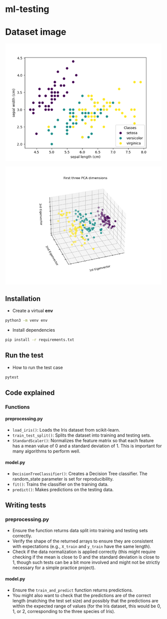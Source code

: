 # ml-testing

# Dataset image
![Image1](./docu/Image1.png)

![Image2](./docu/image2.png)

## Installation

- Create a virtual **env**

```bash
python3 -m venv env
```

- Install dependencies

```bash
pip install -r requirements.txt
```

## Run the test

- How to run the test case

```bash
pytest
```

## Code explained

### Functions

#### preprocessing.py

- `load_iris()`: Loads the Iris dataset from scikit-learn.
- `train_test_split()`: Splits the dataset into training and testing sets.
- `StandardScaler()`: Normalizes the feature matrix so that each feature has a mean value of 0 and a standard deviation of 1.
  This is important for many algorithms to perform well.

#### model.py

- `DecisionTreeClassifier()`: Creates a Decision Tree classifier. The random_state parameter is set for reproducibility.
- `fit()`: Trains the classifier on the training data.
- `predict()`: Makes predictions on the testing data.

## Writing tests

### preprocessing.py

- Ensure the function returns data split into training and testing sets correctly.
- Verify the shape of the returned arrays to ensure they are consistent with expectations (e.g., `X_train` and `y_train` have the same length).
- Check if the data normalization is applied correctly (this might require checking if the mean is close to 0 and the standard deviation is close to 1, though such tests can be a bit more involved and might not be strictly necessary for a simple practice project).

#### model.py

- Ensure the `train_and_predict` function returns predictions.
- You might also want to check that the predictions are of the correct length (matching the test set size) and possibly that the predictions are within the expected range of values (for the Iris dataset, this would be 0, 1, or 2, corresponding to the three species of Iris).
